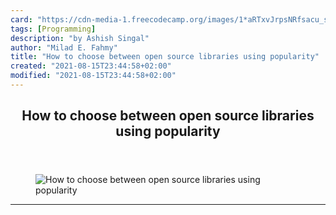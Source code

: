 ```yaml
---
card: "https://cdn-media-1.freecodecamp.org/images/1*aRTxvJrpsNRfsacu_sThaA.gif"
tags: [Programming]
description: "by Ashish Singal"
author: "Milad E. Fahmy"
title: "How to choose between open source libraries using popularity"
created: "2021-08-15T23:44:58+02:00"
modified: "2021-08-15T23:44:58+02:00"
---
```

<div class="site-wrapper">
<main id="site-main" class="site-main outer">
<div class="inner">
<article class="post-full post tag-programming tag-open-source tag-github tag-tech tag-coding ">
<header class="post-full-header">
<h1 class="post-full-title">How to choose between open source libraries using popularity</h1>
</header>
<figure class="post-full-image">
<picture>
<source media="(max-width: 700px)" sizes="1px" srcset="data:image/gif;base64,R0lGODlhAQABAIAAAAAAAP///yH5BAEAAAAALAAAAAABAAEAAAIBRAA7 1w">
<source media="(min-width: 701px)" sizes="(max-width: 800px) 400px,
(max-width: 1170px) 700px,
1400px" srcset="https://cdn-media-1.freecodecamp.org/images/1*aRTxvJrpsNRfsacu_sThaA.gif 300w,
https://cdn-media-1.freecodecamp.org/images/1*aRTxvJrpsNRfsacu_sThaA.gif 600w,
https://cdn-media-1.freecodecamp.org/images/1*aRTxvJrpsNRfsacu_sThaA.gif 1000w,
https://cdn-media-1.freecodecamp.org/images/1*aRTxvJrpsNRfsacu_sThaA.gif 2000w">
<img onerror="this.style.display='none'" src="https://cdn-media-1.freecodecamp.org/images/1*aRTxvJrpsNRfsacu_sThaA.gif" alt="How to choose between open source libraries using popularity">
</picture>
</figure>
<section class="post-full-content">
<div class="post-content medium-migrated-article">
</div>
<hr>
</section>
</article>
</div>
</main>
</div>
<!-- Google Tag Manager (noscript) -->
<!-- End Google Tag Manager (noscript) -->
